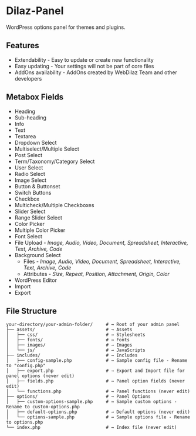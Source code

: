 # Dilaz-Panel
WordPress options panel for themes and plugins.

## Features
* Extendability - Easy to update or create new functionality 
* Easy updating - Your settings will not be part of core files
* AddOns availability - AddOns created by WebDilaz Team and other developers

## Metabox Fields
* Heading
* Sub-heading
* Info
* Text
* Textarea
* Dropdown Select 
* Multiselect/Multiple Select
* Post Select
* Term/Taxonomy/Category Select
* User Select
* Radio Select
* Image Select
* Button & Buttonset
* Switch Buttons
* Checkbox
* Multicheck/Multiple Checkboxes
* Slider Select
* Range Slider Select
* Color Picker
* Multiple Color Picker
* Font Select
* File Upload - *Image, Audio, Video, Document, Spreadsheet, Interactive, Text, Archive, Code*
* Background Select
	* Files - *Image, Audio, Video, Document, Spreadsheet, Interactive, Text, Archive, Code*
	* Attributes - *Size, Repeat, Position, Attachment, Origin, Color*
* WordPress Editor
* Import
* Export

## File Structure
```
your-directory/your-admin-folder/     # → Root of your admin panel
├── assets/                           # → Assets
│   ├── css/                          # → Stylesheets
│   ├── fonts/                        # → Fonts
│   ├── images/                       # → Images
│   └── js/                           # → JavaScripts
├── includes/                         # → Includes
│   ├── config-sample.php             # → Sample config file - Rename to "config.php"
│   ├── export.php                    # → Export and Import file for panel options (never edit)
│   ├── fields.php                    # → Panel option fields (never edit)
│   └── functions.php                 # → Panel functions (never edit)
├── options/                          # → Panel Options
│   ├── custom-options-sample.php     # → Sample custom options - Rename to custom-options.php
│   ├── default-options.php           # → Default options (never edit)
│   └── options-sample.php            # → Sample options file - Rename to options.php
└── index.php                         # → Index file (never edit)
```


